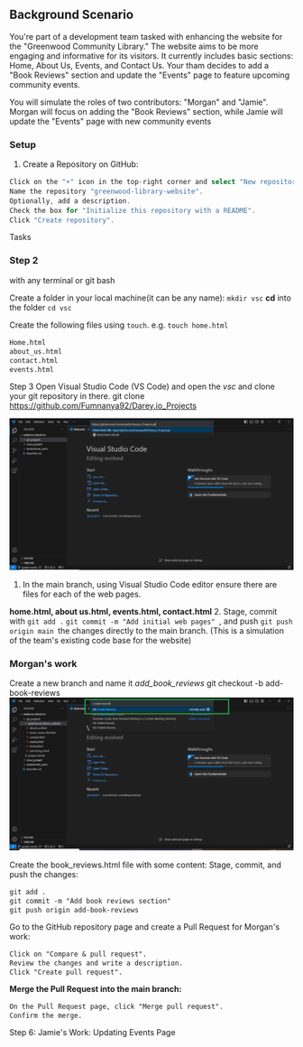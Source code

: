 ## Background Scenario

You're part of a development team tasked with enhancing the website for the "Greenwood Community Library." The website aims to be more engaging and informative for its visitors. It currently includes basic sections: Home, About Us, Events, and Contact Us. Your tham decides to add a "Book Reviews" section and update the "Events" page to feature upcoming community events.

You will simulate the roles of two contributors: "Morgan" and "Jamie". Morgan will focus on adding the "Book Reviews" section, while Jamie will update the "Events" page with new community events

### Setup

1. Create a Repository on GitHub:

``` Go to GitHub and log into your account.
Click on the "+" icon in the top-right corner and select "New repository".
Name the repository "greenwood-library-website".
Optionally, add a description.
Check the box for "Initialize this repository with a README".
Click "Create repository".
```

Tasks
### Step 2
with any terminal or git bash

Create a folder in your local machine(it can be any name): `mkdir vsc`
**cd** into the folder `cd vsc`

Create the following files using `touch`. e.g. `touch home.html`
```
Home.html
about_us.html
contact.html 
events.html
```

Step 3
Open Visual Studio Code (VS Code) and open the *vsc* and clone your git repository in there.
git clone https://github.com/Fumnanya92/Darey.io_Projects

![screenshot of cloneing repository](image/cloning.png)

1. In the main branch, using Visual Studio Code editor ensure there are files for each of the web pages.

**home.html,
about us.html,
events.html,
contact.html**
2. Stage, commit with `git add .` `git commit -m "Add initial web pages" `, and push `git push origin main
`the changes directly to the main branch. (This is a simulation of the team's existing code base for the website)

### Morgan's work
Create a new branch and name it *add_book_reviews* 
git checkout -b add-book-reviews
![screenshot of creating new branch](image/Creating_branch.png)

Create the book_reviews.html file with some content:
Stage, commit, and push the changes:
```
git add .
git commit -m "Add book reviews section"
git push origin add-book-reviews
```
Go to the GitHub repository page and create a Pull Request for Morgan's work:
```
Click on "Compare & pull request".
Review the changes and write a description.
Click "Create pull request".
```
**Merge the Pull Request into the main branch:**
```
On the Pull Request page, click "Merge pull request".
Confirm the merge.
```
Step 6: Jamie's Work: Updating Events Page
